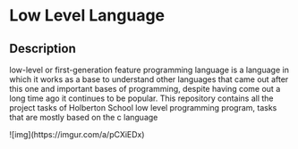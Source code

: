 <h1> Low Level Language </h1>
<h2> Description </h2>
<p>low-level or first-generation feature programming language is a language in which it works as a base to understand other languages that came out after this one and important bases of programming, despite having come out a long time ago it continues to be popular. This repository contains all the project tasks of Holberton School low level programming program, tasks that are mostly based on the c language</p>
![img](https://imgur.com/a/pCXiEDx)
